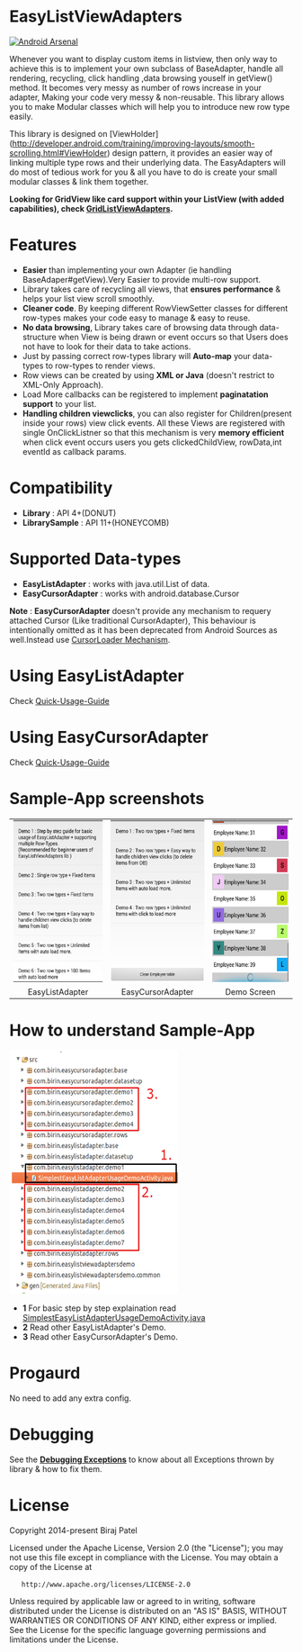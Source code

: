 EasyListViewAdapters
====================

[![Android Arsenal](https://img.shields.io/badge/Android%20Arsenal-EasyListViewAdapters-brightgreen.svg?style=flat)](https://android-arsenal.com/details/1/1034)

Whenever you want to display custom items in listview, then only way to achieve this is to implement your own subclass of BaseAdapter, handle all rendering, recycling, click handling ,data browsing youself in getView() method. It becomes very messy as number of rows increase in your adapter, Making your code very messy & non-reusable. This library allows you to make Modular classes which will help you to introduce new row type easily.

This library is designed on [ViewHolder] (http://developer.android.com/training/improving-layouts/smooth-scrolling.html#ViewHolder) design pattern, it provides an easier way of linking multiple type rows and their underlying data. The EasyAdapters will do most of tedious work for you & all you have to do is create your small modular classes & link them together. 

**Looking for GridView like card support within your ListView (with added capabilities), check [GridListViewAdapters](https://github.com/birajpatel/GridListViewAdapters).**

Features
========

* **Easier** than implementing your own Adapter (ie handling BaseAdaper#getView).Very Easier to provide multi-row support.
* Library takes care of recycling all views, that **ensures performance** & helps your list view scroll smoothly.
* **Cleaner code**. By keeping different RowViewSetter classes for different row-types makes your code easy to manage & easy to reuse.
* **No data browsing**, Library takes care of browsing data through data-structure when View is being drawn or event occurs so that Users does not have to look for their data to take actions.
* Just by passing correct row-types library will **Auto-map** your data-types to row-types to render views.
* Row views can be created by using **XML or Java** (doesn't restrict to XML-Only Approach).
* Load More callbacks can be registered to implement **paginatation support** to your list.
* **Handling children viewclicks**, you can also register for Children(present inside your rows) view click events. All these Views are registered with single OnClickListner so that this mechanism is very **memory efficient** when click event occurs users you gets clickedChildView, rowData,int eventId as callback params.

Compatibility
=========
* **Library** : API 4+(DONUT)
* **LibrarySample** : API 11+(HONEYCOMB)

Supported Data-types
====================
* **EasyListAdapter** : works with java.util.List of data.
* **EasyCursorAdapter** : works with android.database.Cursor

**Note** : **EasyCursorAdapter** doesn't provide any mechanism to requery attached Cursor (Like traditional CursorAdapter), This behaviour is intentionally omitted as it has been deprecated from Android Sources as well.Instead use [CursorLoader Mechanism](https://developer.android.com/training/load-data-background/setup-loader.html).

Using EasyListAdapter
=====

Check [Quick-Usage-Guide](/Extras/Documentations/EasyListAdapterQuickUsageGuide.md)

Using EasyCursorAdapter
=====

Check [Quick-Usage-Guide](/Extras/Documentations/EasyCursorAdapterQuickUsageGuide.md)

Sample-App screenshots
====================

<table align= 'center' border = "0">
<tr>
<td><img src='./Extras/Images/Screenshots/2.png' width='190' height='288' /></td>
<td><img src='./Extras/Images/Screenshots/3.png' width='190' height='288' /></td>
<td><img src='./Extras/Images/Screenshots/4.png' width='190' height='288' /></td>
</tr>
<tr>
<td align = 'center' >EasyListAdapter</td>
<td align = 'center'>EasyCursorAdapter</td>
<td align = 'center'>Demo Screen</td>
</tr>
</table>


How to understand Sample-App
====================

<img src='./Extras/Documentations/steps.png' width='300' height='432' />

* **1** For basic step by step explaination read [SimplestEasyListAdapterUsageDemoActivity.java](https://github.com/birajpatel/EasyListViewAdapters/blob/master/EasyListViewAdaptersDemo/src/com/birin/easylistadapter/demo1/SimplestEasyListAdapterUsageDemoActivity.java)
* **2** Read other EasyListAdapter's Demo.
* **3** Read other EasyCursorAdapter's Demo.

Progaurd
========
No need to add any extra config.

Debugging 
=========

See the **[Debugging Exceptions](/Extras/Documentations/debugging_exceptions.md)** to know about all Exceptions thrown by library & how to fix them.

License
=======
   Copyright 2014-present Biraj Patel

   Licensed under the Apache License, Version 2.0 (the "License");
   you may not use this file except in compliance with the License.
   You may obtain a copy of the License at

       http://www.apache.org/licenses/LICENSE-2.0

   Unless required by applicable law or agreed to in writing, software
   distributed under the License is distributed on an "AS IS" BASIS,
   WITHOUT WARRANTIES OR CONDITIONS OF ANY KIND, either express or implied.
   See the License for the specific language governing permissions and
   limitations under the License.

